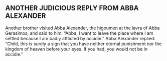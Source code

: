 ## ANOTHER JUDICIOUS REPLY FROM ABBA ALEXANDER

Another brother visited Abba Alexander, the higoumen at the lavra of Abba Gerasimos, and said to him: “Abba, I want to leave the place where I am settled because I am badly afflicted by accidie.” Abba Alexander replied: “Child, this is surely a sign that you have neither eternal punishment nor the kingdom of heaven before your eyes. If you had, you would not be in accidie.”
